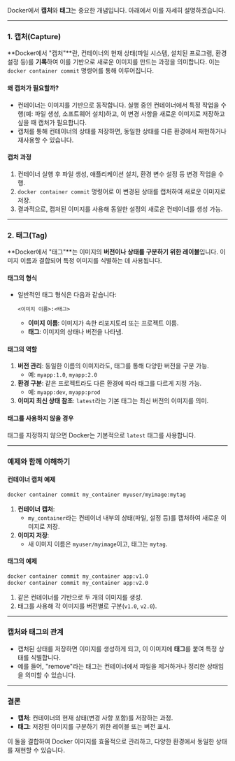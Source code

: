 Docker에서 **캡처**와 **태그**는 중요한 개념입니다. 아래에서 이를 자세히 설명하겠습니다.

---

### 1. **캡처(Capture)**
**Docker에서 "캡처"**란, 컨테이너의 현재 상태(파일 시스템, 설치된 프로그램, 환경 설정 등)를 **기록**하여 이를 기반으로 새로운 이미지를 만드는 과정을 의미합니다. 이는 `docker container commit` 명령어를 통해 이루어집니다.

#### **왜 캡처가 필요할까?**
- 컨테이너는 이미지를 기반으로 동작합니다. 실행 중인 컨테이너에서 특정 작업을 수행(예: 파일 생성, 소프트웨어 설치)하고, 이 변경 사항을 새로운 이미지로 저장하고 싶을 때 캡처가 필요합니다.
- 캡처를 통해 컨테이너의 상태를 저장하면, 동일한 상태를 다른 환경에서 재현하거나 재사용할 수 있습니다.

#### **캡처 과정**
1. 컨테이너 실행 후 파일 생성, 애플리케이션 설치, 환경 변수 설정 등 변경 작업을 수행.
2. `docker container commit` 명령어로 이 변경된 상태를 캡처하여 새로운 이미지로 저장.
3. 결과적으로, 캡처된 이미지를 사용해 동일한 설정의 새로운 컨테이너를 생성 가능.

---

### 2. **태그(Tag)**
**Docker에서 "태그"**는 이미지의 **버전이나 상태를 구분하기 위한 레이블**입니다. 이미지 이름과 결합되어 특정 이미지를 식별하는 데 사용됩니다.

#### **태그의 형식**
- 일반적인 태그 형식은 다음과 같습니다:
  ```text
  <이미지 이름>:<태그>
  ```
  - **이미지 이름**: 이미지가 속한 리포지토리 또는 프로젝트 이름.
  - **태그**: 이미지의 상태나 버전을 나타냄.

#### **태그의 역할**
1. **버전 관리**: 동일한 이름의 이미지라도, 태그를 통해 다양한 버전을 구분 가능.
   - 예: `myapp:1.0`, `myapp:2.0`
2. **환경 구분**: 같은 프로젝트라도 다른 환경에 따라 태그를 다르게 지정 가능.
   - 예: `myapp:dev`, `myapp:prod`
3. **이미지 최신 상태 참조**: `latest`라는 기본 태그는 최신 버전의 이미지를 의미.

#### **태그를 사용하지 않을 경우**
태그를 지정하지 않으면 Docker는 기본적으로 `latest` 태그를 사용합니다.

---

### **예제와 함께 이해하기**

#### **컨테이너 캡처 예제**
```bash
docker container commit my_container myuser/myimage:mytag
```

1. **컨테이너 캡처**:
   - `my_container`라는 컨테이너 내부의 상태(파일, 설정 등)를 캡처하여 새로운 이미지로 저장.
2. **이미지 저장**:
   - 새 이미지 이름은 `myuser/myimage`이고, 태그는 `mytag`.

#### **태그의 예제**
```bash
docker container commit my_container app:v1.0
docker container commit my_container app:v2.0
```

1. 같은 컨테이너를 기반으로 두 개의 이미지를 생성.
2. 태그를 사용해 각 이미지를 버전별로 구분(`v1.0`, `v2.0`).

---

### **캡처와 태그의 관계**
- 캡처된 상태를 저장하면 이미지를 생성하게 되고, 이 이미지에 **태그**를 붙여 특정 상태를 식별합니다.
- 예를 들어, "remove"라는 태그는 컨테이너에서 파일을 제거하거나 정리한 상태임을 의미할 수 있습니다.

---

### **결론**
- **캡처**: 컨테이너의 현재 상태(변경 사항 포함)를 저장하는 과정.
- **태그**: 저장된 이미지를 구분하기 위한 레이블 또는 버전 표시.

이 둘을 결합하여 Docker 이미지를 효율적으로 관리하고, 다양한 환경에서 동일한 상태를 재현할 수 있습니다.